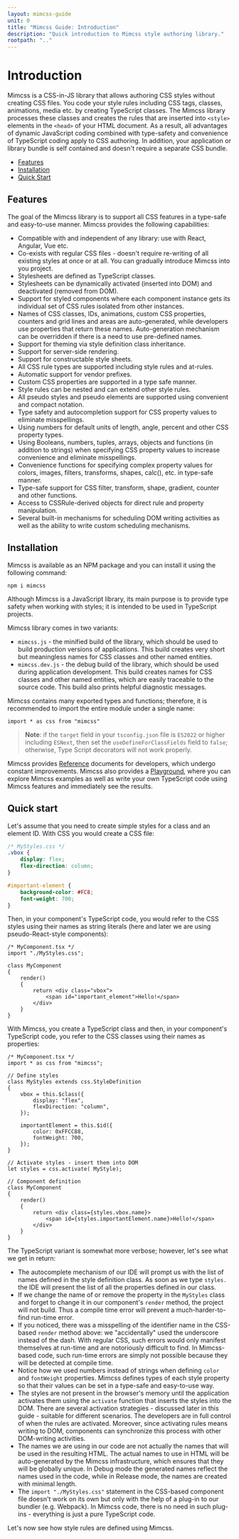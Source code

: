 ```yaml
---
layout: mimcss-guide
unit: 0
title: "Mimcss Guide: Introduction"
description: "Quick introduction to Mimcss style authoring library."
rootpath: ".."
---
```


# Introduction

Mimcss is a CSS-in-JS library that allows authoring CSS styles without creating CSS files. You code your style rules including CSS tags, classes, animations, media etc. by creating TypeScript classes. The Mimcss library processes these classes and creates the rules that are inserted into `<style>` elements in the `<head>` of your HTML document. As a result, all advantages of dynamic JavaScript coding combined with type-safety and convenience of TypeScript coding apply to CSS authoring. In addition, your application or library bundle is self contained and doesn't require a separate CSS bundle.

* [Features](#features)
* [Installation](#installation)
* [Quick Start](#quick-start)

## Features
The goal of the Mimcss library is to support all CSS features in a type-safe and easy-to-use manner. Mimcss provides the following capabilities:

- Compatible with and independent of any library: use with React, Angular, Vue etc.
- Co-exists with regular CSS files - doesn't require re-writing of all existing styles at once or at all. You can gradually introduce Mimcss into you project.
- Stylesheets are defined as TypeScript classes.
- Stylesheets can be dynamically activated (inserted into DOM) and deactivated (removed from DOM).
- Support for styled components where each component instance gets its individual set of CSS rules isolated from other instances.
- Names of CSS classes, IDs, animations, custom CSS properties, counters and grid lines and areas are auto-generated, while developers use properties that return these names. Auto-generation mechanism can be overridden if there is a need to use pre-defined names.
- Support for theming via style definition class inheritance.
- Support for server-side rendering.
- Support for constructable style sheets.
- All CSS rule types are supported including style rules and at-rules.
- Automatic support for vendor prefixes.
- Custom CSS properties are supported in a type safe manner.
- Style rules can be nested and can extend other style rules.
- All pseudo styles and pseudo elements are supported using convenient and compact notation.
- Type safety and autocompletion support for CSS property values to eliminate misspellings.
- Using numbers for default units of length, angle, percent and other CSS property types.
- Using Booleans, numbers, tuples, arrays, objects and functions (in addition to strings) when specifying CSS property values to increase convenience and eliminate misspellings.
- Convenience functions for specifying complex property values for colors, images, filters, transforms, shapes, calc(), etc. in type-safe manner.
- Type-safe support for CSS filter, transform, shape, gradient, counter and other functions.
- Access to CSSRule-derived objects for direct rule and property manipulation.
- Several built-in mechanisms for scheduling DOM writing activities as well as the ability to write custom scheduling mechanisms.

## Installation
Mimcss is available as an NPM package and you can install it using the following command:

```shell
npm i mimcss
```

Although Mimcss is a JavaScript library, its main purpose is to provide type safety when working with styles; it is intended to be used in TypeScript projects.

Mimcss library comes in two variants:

- `mimcss.js` - the minified build of the library, which should be used to build production versions of applications. This build creates very short but meaningless names for CSS classes and other named entities.
- `mimcss.dev.js` - the debug build of the library, which should be used during application development. This build creates names for CSS classes and other named entities, which are easily traceable to the source code. This build also prints helpful diagnostic messages.

Mimcss contains many exported types and functions; therefore, it is recommended to import the entire module under a single name:

```tsx
import * as css from "mimcss"
```

> **Note**: if the `target` field in your `tsconfig.json` file is `ES2022` or higher including `ESNext`, then set the `useDefineForClassFields` field to `false`; otherwise, Type Script decorators will not work properly.

Mimcss provides [Reference](../typedoc.html) documents for developers, which undergo constant improvements. Mimcss also provides a [Playground](../demo/playground.html), where you can explore Mimcss examples as well as write your own TypeScript code using Mimcss features and immediately see the results.

## Quick start
Let's assume that you need to create simple styles for a class and an element ID. With CSS you would create a CSS file:

```css
/* MyStyles.css */
.vbox {
    display: flex;
    flex-direction: column;
}

#important-element {
    background-color: #FC8;
    font-weight: 700;
}
```
Then, in your component's TypeScript code, you would refer to the CSS styles using their names as string literals (here and later we are using pseudo-React-style components):

```tsx
/* MyComponent.tsx */
import "./MyStyles.css";

class MyComponent
{
    render()
    {
        return <div class="vbox">
            <span id="important_element">Hello!</span>
        </div>
    }
}
```
With Mimcss, you create a TypeScript class and then, in your component's TypeScript code, you refer to the CSS classes using their names as properties:

```tsx
/* MyComponent.tsx */
import * as css from "mimcss";

// Define styles
class MyStyles extends css.StyleDefinition
{
    vbox = this.$class({
        display: "flex",
        flexDirection: "column",
    });

    importantElement = this.$id({
        color: 0xFFCC88,
        fontWeight: 700,
    });
}

// Activate styles - insert them into DOM
let styles = css.activate( MyStyle);

// Component definition
class MyComponent
{
    render()
    {
        return <div class={styles.vbox.name}>
            <span id={styles.importantElement.name}>Hello!</span>
        </div>
    }
}
```

The TypeScript variant is somewhat more verbose; however, let's see what we get in return:

- The autocomplete mechanism of our IDE will prompt us with the list of names defined in the style definition class. As soon as we type `styles.` the IDE will present the list of all the properties defined in our class.
- If we change the name of or remove the property in the `MyStyles` class and forget to change it in our component's `render` method, the project will not build. Thus a compile time error will prevent a much-harder-to-find run-time error.
- If you noticed, there was a misspelling of the identifier name in the CSS-based `render` method above: we "accidentally" used the underscore instead of the dash. With regular CSS, such errors would only manifest themselves at run-time and are notoriously difficult to find. In Mimcss-based code, such run-time errors are simply not possible because they will be detected at compile time.
- Notice how we used numbers instead of strings when defining `color` and `fontWeight` properties. Mimcss defines types of each style property so that their values can be set in a type-safe and easy-to-use way.
- The styles are not present in the browser's memory until the application activates them using the `activate` function that inserts the styles into the DOM. There are several activation strategies - discussed later in this guide - suitable for different scenarios. The developers are in full control of when the rules are activated. Moreover, since activating rules means writing to DOM, components can synchronize this process with other DOM-writing activities.
- The names we are using in our code are not actually the names that will be used in the resulting HTML. The actual names to use in HTML will be auto-generated by the Mimcss infrastructure, which ensures that they will be globally unique. In Debug mode the generated names reflect the names used in the code, while in Release mode, the names are created with minimal length.
- The `import "./MyStyles.css"` statement in the CSS-based component file doesn't work on its own but only with the help of a plug-in to our bundler (e.g. Webpack). In Mimcss code, there is no need in such plug-ins - everything is just a pure TypeScript code.

Let's now see how style rules are defined using Mimcss.


